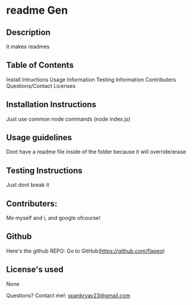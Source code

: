 
# readme Gen
## Description
it makes readmes
## Table of Contents
Install Intructions
Usage Information
Testing Information
Contributers
Questions/Contact
Licenses
## Installation Instructions
Just use common node commands (node index.js) 

## Usage guidelines
Dont have a readme file inside of the folder because it will override/erase

## Testing Instructions
Just dont break it

## Contributers:
Me myself and i, and google ofcourse!

## Github
Here's the github REPO: Go to GitHub(https://github.com/flapeo)

## License's used
None

Questions? Contact me!: 
spankryay23@gmail.com
